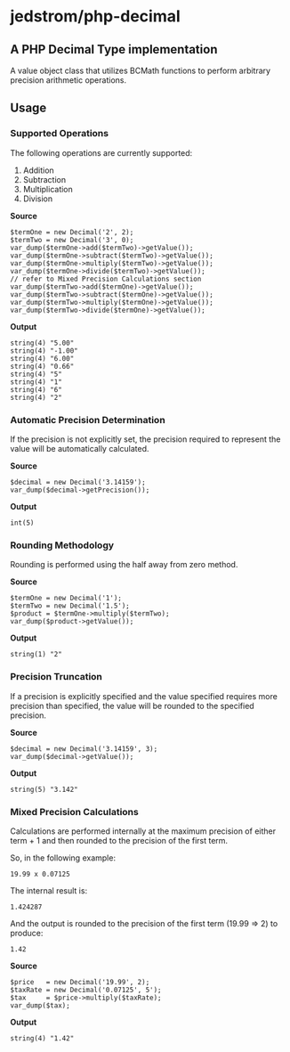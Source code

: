 # jedstrom/php-decimal

## A PHP Decimal Type implementation
A value object class that utilizes BCMath functions to perform arbitrary precision arithmetic operations.

## Usage

### Supported Operations
The following operations are currently supported:
 1. Addition
 1. Subtraction
 1. Multiplication
 1. Division

__Source__

    $termOne = new Decimal('2', 2);
    $termTwo = new Decimal('3', 0);
    var_dump($termOne->add($termTwo)->getValue());
    var_dump($termOne->subtract($termTwo)->getValue());
    var_dump($termOne->multiply($termTwo)->getValue());
    var_dump($termOne->divide($termTwo)->getValue());
    // refer to Mixed Precision Calculations section
    var_dump($termTwo->add($termOne)->getValue());
    var_dump($termTwo->subtract($termOne)->getValue());
    var_dump($termTwo->multiply($termOne)->getValue());
    var_dump($termTwo->divide($termOne)->getValue());

__Output__

    string(4) "5.00"
    string(4) "-1.00"
    string(4) "6.00"
    string(4) "0.66"
    string(4) "5"
    string(4) "1"
    string(4) "6"
    string(4) "2"

### Automatic Precision Determination
If the precision is not explicitly set, the precision required to represent the value will be automatically calculated.

__Source__

    $decimal = new Decimal('3.14159');
    var_dump($decimal->getPrecision());
__Output__

    int(5)

### Rounding Methodology
Rounding is performed using the half away from zero method.

__Source__

    $termOne = new Decimal('1');
    $termTwo = new Decimal('1.5');
    $product = $termOne->multiply($termTwo);
    var_dump($product->getValue());
__Output__

    string(1) "2"


### Precision Truncation
If a precision is explicitly specified and the value specified requires more precision than specified, the value will be rounded to the specified precision.

__Source__

    $decimal = new Decimal('3.14159', 3);
    var_dump($decimal->getValue());
__Output__

    string(5) "3.142"

### Mixed Precision Calculations
Calculations are performed internally at the maximum precision of either term + 1 and then rounded to the precision of the first term.

So, in the following example:

    19.99 x 0.07125

The internal result is:

    1.424287

And the output is rounded to the precision of the first term (19.99 => 2) to produce:

    1.42

__Source__

    $price   = new Decimal('19.99', 2);
    $taxRate = new Decimal('0.07125', 5');
    $tax     = $price->multiply($taxRate);
    var_dump($tax);
__Output__

    string(4) "1.42"
